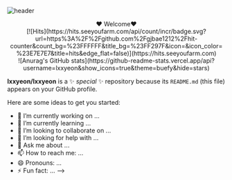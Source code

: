 ![header](https://capsule-render.vercel.app/api?type=wave&color=auto&height=150&section=header)

<div align=center>
❤️ Welcome❤️
</div>

<div align=center>
[![Hits](https://hits.seeyoufarm.com/api/count/incr/badge.svg?url=https%3A%2F%2Fgithub.com%2Fgjbae1212%2Fhit-counter&count_bg=%23FFFFFF&title_bg=%23FF297F&icon=&icon_color=%23E7E7E7&title=hits&edge_flat=false)](https://hits.seeyoufarm.com)
</div>

<div align=center>
![Anurag's GitHub stats](https://github-readme-stats.vercel.app/api?username=lxxyeon&show_icons=true&theme=buefy&hide=stars)</div>




**lxxyeon/lxxyeon** is a ✨ _special_ ✨ repository because its `README.md` (this file) appears on your GitHub profile.

Here are some ideas to get you started:

- 🔭 I’m currently working on ...
- 🌱 I’m currently learning ...
- 👯 I’m looking to collaborate on ...
- 🤔 I’m looking for help with ...
- 💬 Ask me about ...
- 📫 How to reach me: ...
- 😄 Pronouns: ...
- ⚡ Fun fact: ...
-->
